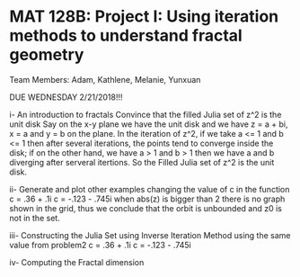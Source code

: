 # MAT 128B: Project I: Using iteration methods to understand fractal geometry

Team Members: Adam, Kathlene, Melanie, Yunxuan

DUE WEDNESDAY 2/21/2018!!!

i- An introduction to fractals
 Convince that the filled Julia set of z^2 is the unit disk
 Say on the x-y plane we have the unit disk and we have z = a + bi, x = a and y = b on the plane.
 In the iteration of z^2, if we take a <= 1 and b <= 1 then after several iterations, the points tend to converge inside the disk; if on the other hand, we have a > 1 and b > 1 then we have a and b diverging after serveral itertions. 
 So the Filled Julia set of z^2 is the unit disk.
 
ii- Generate and plot other examples changing the value of c in the function
 c = .36 + .1i
 c = -.123 - .745i
 when abs(z) is bigger than 2 there is no graph shown in the grid, thus we conclude that the orbit is unbounded and z0 is not in the set.

iii- Constructing the Julia Set using Inverse Iteration Method using the same value from problem2 
 c = .36 + .1i
 c = -.123 - .745i
 
iv- Computing the Fractal dimension

